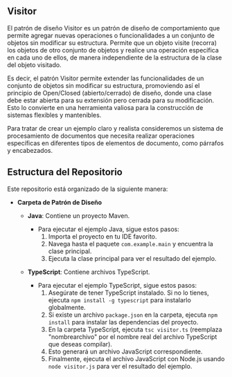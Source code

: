 ## Visitor

El patrón de diseño Visitor es un patrón de diseño de comportamiento que permite agregar nuevas operaciones o funcionalidades a un conjunto de objetos sin modificar su estructura. Permite que un objeto visite (recorra) los objetos de otro conjunto de objetos y realice una operación específica en cada uno de ellos, de manera independiente de la estructura de la clase del objeto visitado.

Es decir, el patrón Visitor permite extender las funcionalidades de un conjunto de objetos sin modificar su estructura, promoviendo así el principio de Open/Closed (abierto/cerrado) de diseño, donde una clase debe estar abierta para su extensión pero cerrada para su modificación. Esto lo convierte en una herramienta valiosa para la construcción de sistemas flexibles y mantenibles.

Para tratar de crear un ejemplo claro y realista consideremos un sistema de procesamiento de documentos que necesita realizar operaciones específicas en diferentes tipos de elementos de documento, como párrafos y encabezados.

## Estructura del Repositorio

Este repositorio está organizado de la siguiente manera:

- **Carpeta de Patrón de Diseño**
  - **Java**: Contiene un proyecto Maven.
    - Para ejecutar el ejemplo Java, sigue estos pasos:
      1. Importa el proyecto en tu IDE favorito.
      2. Navega hasta el paquete `com.example.main` y encuentra la clase principal.
      3. Ejecuta la clase principal para ver el resultado del ejemplo.

  - **TypeScript**: Contiene archivos TypeScript.
    - Para ejecutar el ejemplo TypeScript, sigue estos pasos:
      1. Asegúrate de tener TypeScript instalado. Si no lo tienes, ejecuta `npm install -g typescript` para instalarlo globalmente.
      2. Si existe un archivo `package.json` en la carpeta, ejecuta `npm install` para instalar las dependencias del proyecto.
      3. En la carpeta TypeScript, ejecuta `tsc visitor.ts` (reemplaza "nombrearchivo" por el nombre real del archivo TypeScript que deseas compilar).
      4. Esto generará un archivo JavaScript correspondiente.
      5. Finalmente, ejecuta el archivo JavaScript con Node.js usando `node visitor.js` para ver el resultado del ejemplo.
